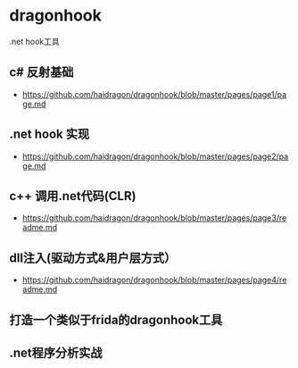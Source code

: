 # dragonhook
.net hook工具
## c# 反射基础
* https://github.com/haidragon/dragonhook/blob/master/pages/page1/page.md
## .net hook 实现
* https://github.com/haidragon/dragonhook/blob/master/pages/page2/page.md
## c++ 调用.net代码(CLR)
* https://github.com/haidragon/dragonhook/blob/master/pages/page3/readme.md
## dll注入(驱动方式&用户层方式）
* https://github.com/haidragon/dragonhook/blob/master/pages/page4/readme.md
## 打造一个类似于frida的dragonhook工具
## .net程序分析实战
